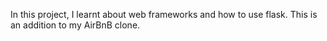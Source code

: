 In this project, I learnt about web frameworks and how to use flask.
This is an addition to my AirBnB clone.